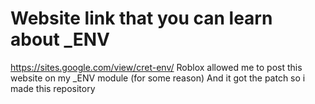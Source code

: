 # Website link that you can learn about _ENV
https://sites.google.com/view/cret-env/
Roblox allowed me to post this website on my _ENV module (for some reason)
And it got the patch so i made this repository
